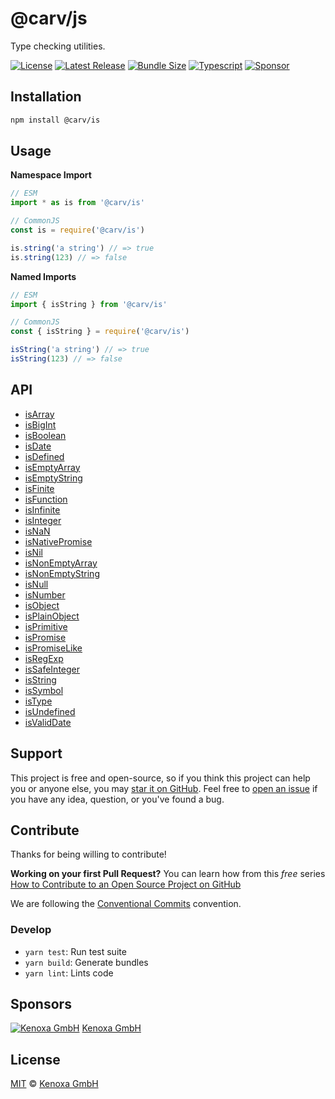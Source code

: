 # @carv/js

Type checking utilities.

[![License](https://flat.badgen.net/github/license/carvjs/is)](https://github.com/carvjs/is/blob/main/LICENSE)
[![Latest Release](https://flat.badgen.net/npm/v/@carv/is?label=release)](https://www.npmjs.com/package/@carv/is)
[![Bundle Size](https://flat.badgen.net/bundlephobia/minzip/@carv/is?icon=packagephobia&label&color=blue)](https://bundlephobia.com/result?p=@carv/is)
[![Typescript](https://flat.badgen.net/badge/icon/included?icon=typescript&label)](https://unpkg.com/browse/@carv/is@1.0.3/dist/index.d.ts)
[![Sponsor](https://flat.badgen.net/badge/sponsored%20by/Kenoxa/2980b9)](https://www.kenoxa.com)

## Installation

```sh
npm install @carv/is
```

## Usage

**Namespace Import**

```js
// ESM
import * as is from '@carv/is'

// CommonJS
const is = require('@carv/is')

is.string('a string') // => true
is.string(123) // => false
```

**Named Imports**

```js
// ESM
import { isString } from '@carv/is'

// CommonJS
const { isString } = require('@carv/is')

isString('a string') // => true
isString(123) // => false
```

## API

- [isArray](https://github.com/carvjs/is/blob/main/docs/README.md#isarray)
- [isBigInt](https://github.com/carvjs/is/blob/main/docs/README.md#isbigint)
- [isBoolean](https://github.com/carvjs/is/blob/main/docs/README.md#isboolean)
- [isDate](https://github.com/carvjs/is/blob/main/docs/README.md#isdate)
- [isDefined](https://github.com/carvjs/is/blob/main/docs/README.md#isdefined)
- [isEmptyArray](https://github.com/carvjs/is/blob/main/docs/README.md#isemptyarray)
- [isEmptyString](https://github.com/carvjs/is/blob/main/docs/README.md#isemptystring)
- [isFinite](https://github.com/carvjs/is/blob/main/docs/README.md#isfinite)
- [isFunction](https://github.com/carvjs/is/blob/main/docs/README.md#isfunction)
- [isInfinite](https://github.com/carvjs/is/blob/main/docs/README.md#isinfinite)
- [isInteger](https://github.com/carvjs/is/blob/main/docs/README.md#isinteger)
- [isNaN](https://github.com/carvjs/is/blob/main/docs/README.md#isnan)
- [isNativePromise](https://github.com/carvjs/is/blob/main/docs/README.md#isnativepromise)
- [isNil](https://github.com/carvjs/is/blob/main/docs/README.md#isnil)
- [isNonEmptyArray](https://github.com/carvjs/is/blob/main/docs/README.md#isnonemptyarray)
- [isNonEmptyString](https://github.com/carvjs/is/blob/main/docs/README.md#isnonemptystring)
- [isNull](https://github.com/carvjs/is/blob/main/docs/README.md#isnull)
- [isNumber](https://github.com/carvjs/is/blob/main/docs/README.md#isnumber)
- [isObject](https://github.com/carvjs/is/blob/main/docs/README.md#isobject)
- [isPlainObject](https://github.com/carvjs/is/blob/main/docs/README.md#isplainobject)
- [isPrimitive](https://github.com/carvjs/is/blob/main/docs/README.md#isprimitive)
- [isPromise](https://github.com/carvjs/is/blob/main/docs/README.md#ispromise)
- [isPromiseLike](https://github.com/carvjs/is/blob/main/docs/README.md#ispromiselike)
- [isRegExp](https://github.com/carvjs/is/blob/main/docs/README.md#isregexp)
- [isSafeInteger](https://github.com/carvjs/is/blob/main/docs/README.md#issafeinteger)
- [isString](https://github.com/carvjs/is/blob/main/docs/README.md#isstring)
- [isSymbol](https://github.com/carvjs/is/blob/main/docs/README.md#issymbol)
- [isType](https://github.com/carvjs/is/blob/main/docs/README.md#istype)
- [isUndefined](https://github.com/carvjs/is/blob/main/docs/README.md#isundefined)
- [isValidDate](https://github.com/carvjs/is/blob/main/docs/README.md#isvaliddate)

## Support

This project is free and open-source, so if you think this project can help you or anyone else, you may [star it on GitHub](https://github.com/carvjs/is). Feel free to [open an issue](https://github.com/carvjs/is/issues) if you have any idea, question, or you've found a bug.

## Contribute

Thanks for being willing to contribute!

**Working on your first Pull Request?** You can learn how from this _free_ series [How to Contribute to an Open Source Project on GitHub](https://egghead.io/series/how-to-contribute-to-an-open-source-project-on-github)

We are following the [Conventional Commits](https://www.conventionalcommits.org) convention.

### Develop

- `yarn test`: Run test suite
- `yarn build`: Generate bundles
- `yarn lint`: Lints code

## Sponsors

[![Kenoxa GmbH](https://images.opencollective.com/kenoxa/9c25796/logo/68.png)](https://www.kenoxa.com) [Kenoxa GmbH](https://www.kenoxa.com)

## License

[MIT](https://github.com/carvjs/is/blob/main/LICENSE) © [Kenoxa GmbH](https://kenoxa.com)
